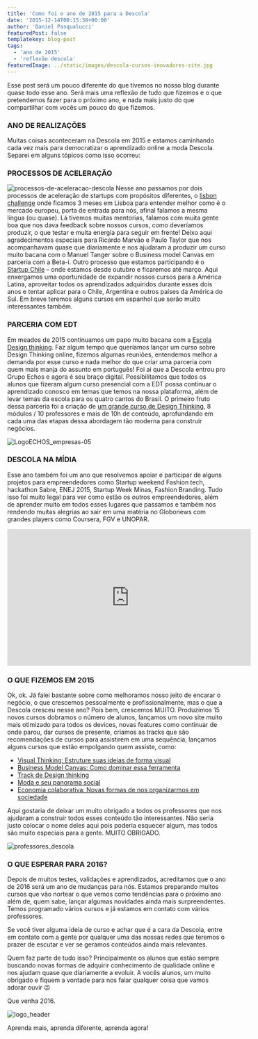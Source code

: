 ```yaml
---
title: 'Como foi o ano de 2015 para a Descola'
date: '2015-12-14T08:15:38+00:00'
author: 'Daniel Pasqualucci'
featuredPost: false
templatekey: blog-post
tags:
  - 'ano de 2015'
  - 'reflexão descola'
featuredImage: ../static/images/descola-cursos-inovadores-site.jpg
---
```


Esse post será um pouco diferente do que tivemos no nosso blog durante quase todo esse ano. Será mais uma reflexão de tudo que fizemos e o que pretendemos fazer para o próximo ano, e nada mais justo do que compartilhar com vocês um pouco do que fizemos.

### ANO DE REALIZAÇÕES

Muitas coisas aconteceram na Descola em 2015 e estamos caminhando cada vez mais para democratizar o aprendizado online a moda Descola. Separei em alguns tópicos como isso ocorreu:

### PROCESSOS DE ACELERAÇÃO

![processos-de-aceleracao-descola](https://s3-sa-east-1.amazonaws.com/drops-cdn/drops-new/wp-content/uploads/2015/12/14081538/processos-de-aceleracao-descola-300x94.png) Nesse ano passamos por dois processos de aceleração de startups com propósitos diferentes, o [lisbon challenge](https://lisbon-challenge.com/) onde ficamos 3 meses em Lisboa para entender melhor como é o mercado europeu, porta de entrada para nós, afinal falamos a mesma língua (ou quase). Lá tivemos muitas mentorias, falamos com muita gente boa que nos dava feedback sobre nossos cursos, como deveríamos produzir, o que testar e muita energia para seguir em frente! Deixo aqui agradecimentos especiais para Ricardo Marvão e Paulo Taylor que nos acompanhavam quase que diariamente e nos ajudaram a produzir um curso muito bacana com o Manuel Tanger sobre o Business model Canvas em parceria com a Beta-i.
Outro processo que estamos participando é o [Startup Chile](https://www.startupchile.org/) – onde estamos desde outubro e ficaremos até março. Aqui enxergamos uma oportunidade de expandir nossos cursos para a América Latina, aproveitar todos os aprendizados adquiridos durante esses dois anos e tentar aplicar para o Chile, Argentina e outros países da América do Sul. Em breve teremos alguns cursos em espanhol que serão muito interessantes também.

### PARCERIA COM EDT

Em meados de 2015 continuamos um papo muito bacana com a [Escola Design thinking](https://www.escoladesignthinking.com.br/). Faz algum tempo que queríamos lançar um curso sobre Design Thinking online, fizemos algumas reuniões, entendemos melhor a demanda por esse curso e nada melhor do que criar uma parceria com quem mais manja do assunto em português! Foi ai que a Descola entrou pro Grupo Echos e agora é seu braço digital. Possibilitamos que todos os alunos que fizeram algum curso presencial com a EDT possa continuar o aprendizado conosco em temas que temos na nossa plataforma, além de levar temas da escola para os quatro cantos do Brasil. O primeiro fruto dessa parceria foi a criação de [um grande curso de Design Thinking](https://descola.org/track/1/design-thinking), 8 módulos / 10 professores e mais de 10h de conteúdo, aprofundando em cada uma das etapas dessa abordagem tão moderna para construir negócios.

![LogoECHOS_empresas-05](https://s3-sa-east-1.amazonaws.com/drops-cdn/drops-new/wp-content/uploads/2015/12/14081538/LogoECHOS_empresas-05-300x208.png)

### DESCOLA NA MÍDIA

Esse ano também foi um ano que resolvemos apoiar e participar de alguns projetos para empreendedores como Startup weekend Fashion tech, hackathon Sabre, ENEJ 2015, Startup Week Minas, Fashion Branding.
Tudo isso foi muito legal para ver como estão os outros empreendedores, além de aprender muito em todos esses lugares que passamos e também nos rendendo muitas alegrias ao sair em uma matéria no Globonews com grandes players como Coursera, FGV e UNOPAR.

<iframe allowfullscreen="allowfullscreen" frameborder="0" height="315" loading="lazy" src="https://www.youtube.com/embed/fuOKfIuoCHQ" width="560"></iframe>

### O QUE FIZEMOS EM 2015

Ok, ok. Já falei bastante sobre como melhoramos nosso jeito de encarar o negócio, o que crescemos pessoalmente e profissionalmente, mas o que a Descola cresceu nesse ano?
Pois bem, crescemos MUITO. Produzimos 15 novos cursos dobramos o número de alunos, lançamos um novo site muito mais otimizado para todos os devices, novas features como continuar de onde parou, dar cursos de presente, criamos as tracks que são recomendações de cursos para assistirem em uma sequência, lançamos alguns cursos que estão empolgando quem assiste, como:

- [Visual Thinking: Estruture suas ideias de forma visual](https://www.descola.org/curso/10/visual-thinking)
- [Business Model Canvas: Como dominar essa ferramenta](https://www.descola.org/curso/14/business-model-canvas)
- [Track de Design thinking](https://www.descola.org/track/1/design-thinking)
- [Moda e seu panorama social](https://www.descola.org/curso/9/moda-panorama-social)
- [Economia colaborativa: Novas formas de nos organizarmos em sociedade](https://www.descola.org/curso/17/economia-colaborativa)

Aqui gostaria de deixar um muito obrigado a todos os professores que nos ajudaram a construir todos esses conteúdo tão interessantes. Não seria justo colocar o nome deles aqui pois poderia esquecer algum, mas todos são muito especiais para a gente. MUITO OBRIGADO.

![professores_descola](https://s3-sa-east-1.amazonaws.com/drops-cdn/drops-new/wp-content/uploads/2015/12/14081538/professores_descola.png)

### O QUE ESPERAR PARA 2016?

Depois de muitos testes, validações e aprendizados, acreditamos que o ano de 2016 será um ano de mudanças para nós. Estamos preparando muitos cursos que vão nortear o que vemos como tendências para o próximo ano além de, quem sabe, lançar algumas novidades ainda mais surpreendentes. Temos programado vários cursos e já estamos em contato com vários professores.

Se você tiver alguma ideia de curso e achar que é a cara da Descola, entre em contato com a gente por qualquer uma das nossas redes que teremos o prazer de escutar e ver se geramos conteúdos ainda mais relevantes.

Quem faz parte de tudo isso? Principalmente os alunos que estão sempre buscando novas formas de adquirir conhecimento de qualidade online e nos ajudam quase que diariamente a evoluir. A vocês alunos, um muito obrigado e fiquem a vontade para nos falar qualquer coisa que vamos adorar ouvir 😉

Que venha 2016.

![logo_header](https://s3-sa-east-1.amazonaws.com/drops-cdn/drops-new/wp-content/uploads/2015/12/14081538/logo_header-300x197.png)

Aprenda mais, aprenda diferente, aprenda agora!
